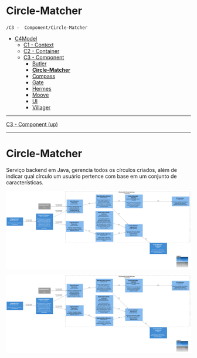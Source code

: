 # Circle-Matcher

`/C3 -  Component/Circle-Matcher`

* [C4Model](/docs/README.md)
  * [C1 -  Context](/docs/C1%20-%20%20Context/README.md)
  * [C2 - Container](/docs/C2%20-%20Container/README.md)
  * [C3 -  Component](/docs/C3%20-%20%20Component/README.md)
    * [Butler](/docs/C3%20-%20%20Component/Butler/README.md)
    * [**Circle-Matcher**](/docs/C3%20-%20%20Component/Circle-Matcher/README.md)
    * [Compass](/docs/C3%20-%20%20Component/Compass/README.md)
    * [Gate](/docs/C3%20-%20%20Component/Gate/README.md)
    * [Hermes](/docs/C3%20-%20%20Component/Hermes/README.md)
    * [Moove](/docs/C3%20-%20%20Component/Moove/README.md)
    * [UI](/docs/C3%20-%20%20Component/UI/README.md)
    * [Villager](/docs/C3%20-%20%20Component/Villager/README.md)

---

[C3 -  Component (up)](/docs/C3%20-%20%20Component/README.md)

---

# Circle-Matcher


Serviço backend em Java, gerencia todos os círculos criados, além de indicar qual círculo um usuário pertence com base em um conjunto de características.


![diagram](c3.svg)

![diagram](c3.svg)